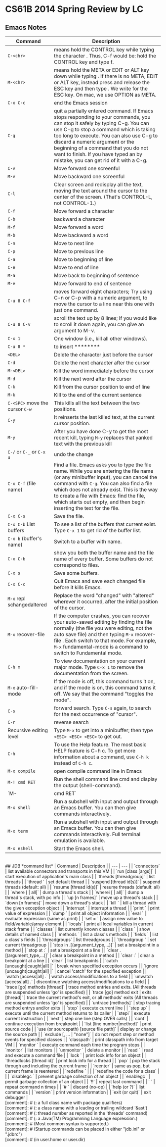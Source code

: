 # CS61B 2014 Spring Review by LC

## Emacs Notes
| Command | Description |
| --- | --- |
| `C-<chr>` | means hold the CONTROL key while typing the character <chr>. Thus, C-f would be: hold the CONTROL key and type f. |
| `M-<chr>` | means hold the META or EDIT or ALT key down while typing <chr>. If there is no META, EDIT or ALT key, instead press and release the ESC key and then type <chr>.  We write <ESC> for the ESC key. On mac, we use OPTION as META.|
| `C-x C-c` | end the Emacs session |
| `C-g` | quit a partially entered command. If Emacs stops responding to your commands, you can stop it safely by typing C-g.  You can use C-g to stop a command which is taking too long to execute. You can also use C-g to discard a numeric argument or the beginning of a command that you do not want to finish. If you have typed an <ESC> by mistake, you can get rid of it with a C-g. |
| `C-v` | Move forward one screenful |
| `M-v` | Move backward one screenful |
| `C-l` | Clear screen and redisplay all the text, moving the text around the cursor to the center of the screen. (That's CONTROL-L, not CONTROL-1.) |
| `C-f` | Move forward a character |
| `C-b` | backward a character |
| `M-f` | Move forward a word |
| `M-b` | Move backward a word |
| `C-n` | Move to next line |
| `C-p` | Move to previous line |
| `C-a` | Move to beginning of line |
| `C-e` | Move to end of line |
| `M-a` | Move back to beginning of sentence |
| `M-e` | Move forward to end of sentence |
| `C-u 8 C-f` | moves forward eight characters; Try using C-n or C-p with a numeric argument, to move the cursor to a line near this one with just one command. |
| `C-u 8 C-v` | scroll the text up by 8 lines; If you would like to scroll it down again, you can give an argument to M-v. |
| `C-x 1` | One window (i.e., kill all other windows). |
| `C-u 8 *` | to insert ******** |
| `<DEL>` | Delete the character just before the cursor |
| `C-d` | Delete the next character after the cursor |
| `M-<DEL>` | Kill the word immediately before the cursor |
| `M-d` | Kill the next word after the cursor |
| `C-k` | Kill from the cursor position to end of line |
| `M-k` | Kill to the end of the current sentence |
| `C-<SPC>` move the cursor `C-w` | This kills all the text between the two positions. |
| `C-y` | It reinserts the last killed text, at the current cursor position. |
| `M-y` | After you have done C-y to get the most recent kill, typing `M-y` replaces that yanked text with the previous kill |
| `C-/` or `C-_` or `C-x u` | undo the change |
| `C-x C-f` (file name) | Find a file. Emacs asks you to type the file name. While you are entering the file name (or any minibuffer input), you can cancel the command with `C-g`. You can also find a file which does not already exist. This is the way to create a file with Emacs: find the file, which starts out empty, and then begin inserting the text for the file. |
| `C-x C-s` | Save the file. |
| `C-x C-b` List buffers| To see a list of the buffers that current exist. Type `C-x 1` to get rid of the buffer list.|
| `C-x b` (buffer's name) | Switch to a buffer with name. |
| `C-x C-b` | show you both the buffer name and the file name of every buffer. Some buffers do not correspond to files. |
| `C-x s` | Save some buffers. |
| `C-x C-c` | Quit Emacs and save each changed file before it kills Emacs. |
| `M-x` repl s<Return>changed<Return>altered<Return> | Replace the word "changed" with "altered" wherever it occurred, after the initial position of the cursor. |
| `M-x` recover-file <Return> | If the computer crashes, you can recover your auto-saved editing by finding the file normally (the file you were editing, not the auto save file) and then typing `M-x` recover-file <Return>. Each switch to that mode.  For example, `M-x` fundamental-mode is a command to switch to Fundamental mode. |
| `C-h m` | To view documentation on your current major mode. Type `C-x 1` to remove the documentation from the screen. |
| `M-x` auto-fill-mode <Return> | If the mode is off, this command turns it on, and if the mode is on, this command turns it off.  We say that the command "toggles the mode". |
| `C-s` | forward search. Type `C-s` again, to search for the next occurrence of "cursor". |
| `C-r` | reverse search |
| Recursive editing level | Type `M-x` to get into a minibuffer; then type `<ESC> <ESC> <ESC>` to get out. |
| `C-h` | To use the Help feature. The most basic HELP feature is C-h c. To get more information about a command, use `C-h k` instead of `C-h c`. |
| `M-x compile` | open compile command line in Emacs|
| `M-! cmd RET` | Run the shell command line cmd and display the output (shell-command). |
| `M-| cmd RET` | Run the shell command line cmd with region contents as input; optionally replace the region with the output (shell-command-on-region). |
| `M-x shell` | Run a subshell with input and output through an Emacs buffer. You can then give commands interactively. |
| `M-x term` | Run a subshell with input and output through an Emacs buffer. You can then give commands interactively. Full terminal emulation is available. |
| `M-x eshell` | Start the Emacs shell. |

<br />
## JDB *command list*
| Command | Description |
| --- | --- |
| `connectors` | list available connectors and transports in this VM |
| `run [class [args]]` | start execution of application's main class |
| `threads [threadgroup]` | list threads |
| `thread <thread id>` | set default thread |
| `suspend [thread id(s)]` | suspend threads (default: all) |
| `resume [thread id(s)]` | resume threads (default: all) |
| `where [<thread id> | all]` | dump a thread's stack |
| `wherei [<thread id> | all]` | dump a thread's stack, with pc info |
| `up [n frames]` | move up a thread's stack |
| `down [n frames]` | move down a thread's stack |
| `kill <thread id> <expr>` | kill a thread with the given exception object |
| `interrupt <thread id>` | interrupt a thread |
| `print <expr>` | print value of expression |
| `dump <expr>` | print all object information |
| `eval <expr>` | evaluate expression (same as print) |
| `set <lvalue> = <expr>` | assign new value to field/variable/array element |
| `locals` | print all local variables in current stack frame |
| `classes` | list currently known classes |
| `class <class id>` | show details of named class |
| `methods <class id>` | list a class's methods |
| `fields <class id>` | list a class's fields |
| `threadgroups` | list threadgroups |
| `threadgroup <name>` | set current threadgroup |
| `stop in <class id>.<method>[(argument_type,...)]` | set a breakpoint in a method |
| `stop at <class id>:<line>` | set a breakpoint at a line |
| `clear <class id>.<method>[(argument_type,...)]` | clear a breakpoint in a method |
| `clear <class id>:<line>` | clear a breakpoint at a line |
| `clear` | list breakpoints |
| `catch [uncaught|caught|all] <class id>|<class pattern>` | break when specified exception occurs |
| `ignore [uncaught|caught|all] <class id>|<class pattern>` | cancel 'catch' for the specified exception |
| `watch [access|all] <class id>.<field name>` | watch access/modifications to a field |
| `unwatch [access|all] <class id>.<field name>` | discontinue watching access/modifications to a field |
| `trace [go] methods [thread]` | trace method entries and exits. (All threads are suspended unless 'go' is specified) |
| `trace [go] method exit | exits [thread]` | trace the current method's exit, or all methods' exits (All threads are suspended unless 'go' is specified) |
| `untrace [methods]` | stop tracing method entrys and/or exits |
| `step` | execute current line |
| `step up` | execute until the current method returns to its caller |
| `stepi` | execute current instruction |
| `next` | step one line (step OVER calls) |
| `cont` | continue execution from breakpoint |
| `list [line number|method]` | print source code |
| `use (or sourcepath) [source file path]` | display or change the source path |
| `exclude [<class pattern>, ... | "none"]` | do not report step or method events for specified classes |
| `classpath` | print classpath info from target VM |
| `monitor <command>` | execute command each time the program stops |
| `monitor` | list monitors |
| `unmonitor <monitor#>` | delete a monitor |
| `read <filename>` | read and execute a command file |
| `lock <expr>` | print lock info for an object |
| `threadlocks [thread id]` | print lock info for a thread |
| `pop` | pop the stack through and including the current frame |
| `reenter` | same as pop, but current frame is reentered |
| `redefine <class id> <class file name>` |  |
| `redefine the code for a class` |  |
| `disablegc <expr>` | prevent garbage collection of an object |
| `enablegc <expr>` | permit garbage collection of an object |
| `!!` | repeat last command |
| `<n> <command>` | repeat command n times |
| `# <command>` | discard (no-op) |
| `help (or ?)` | list commands |
| `version` | print version information |
| `exit (or quit)` | exit debugger |
<br />
[comment]: # (<class id>: a full class name with package qualifiers)<br />
[comment]: # (<class pattern>: a class name with a leading or trailing wildcard '&ast')<br />
[comment]: # (<thread id>: thread number as reported in the 'threads' command)<br />
[comment]: # (<expr>: a Java(TM) Programming Language expression.)<br />
[comment]: # (Most common syntax is supported.)
<br />
[comment]: # (Startup commands can be placed in either "jdb.ini" or ".jdbrc")<br />
[comment]: # (in user.home or user.dir)<br />
